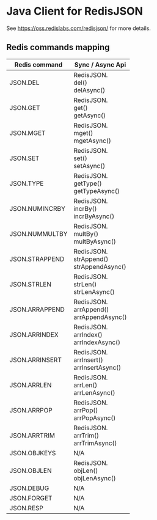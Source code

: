 # Java Client for RedisJSON 
See https://oss.redislabs.com/redisjson/ for more details.

## Redis commands mapping
Redis command|Sync / Async Api|
| --- | --- |
JSON.DEL | RedisJSON.<br/>del()<br/>delAsync() |
JSON.GET | RedisJSON.<br/>get()<br/>getAsync() |
JSON.MGET | RedisJSON.<br/>mget()<br/>mgetAsync() |
JSON.SET | RedisJSON.<br/>set()<br/>setAsync() |
JSON.TYPE | RedisJSON.<br/>getType()<br/>getTypeAsync() |
JSON.NUMINCRBY | RedisJSON.<br/>incrBy()<br/>incrByAsync() |
JSON.NUMMULTBY | RedisJSON.<br/>multBy()<br/>multByAsync() |
JSON.STRAPPEND | RedisJSON.<br/>strAppend()<br/>strAppendAsync() |
JSON.STRLEN | RedisJSON.<br/>strLen()<br/>strLenAsync() |
JSON.ARRAPPEND | RedisJSON.<br/>arrAppend()<br/>arrAppendAsync() |
JSON.ARRINDEX | RedisJSON.<br/>arrIndex()<br/>arrIndexAsync() |
JSON.ARRINSERT | RedisJSON.<br/>arrInsert()<br/>arrInsertAsync() |
JSON.ARRLEN | RedisJSON.<br/>arrLen()<br/>arrLenAsync() |
JSON.ARRPOP | RedisJSON.<br/>arrPop()<br/>arrPopAsync() |
JSON.ARRTRIM | RedisJSON.<br/>arrTrim()<br/>arrTrimAsync() |
JSON.OBJKEYS | N/A |
JSON.OBJLEN | RedisJSON.<br/>objLen()<br/>objLenAsync() |
JSON.DEBUG | N/A |
JSON.FORGET | N/A |
JSON.RESP | N/A |


